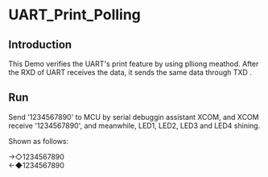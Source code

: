 # UART_Print_Polling

## Introduction

This Demo verifies the UART's print feature by using plliong meathod. 
After the RXD of UART receives the data, it sends the same data through TXD .

## Run

Send '1234567890' to MCU by serial debuggin assistant XCOM, and XCOM receive '1234567890', and meanwhile, LED1, LED2, LED3 and LED4 shining.

Shown as follows:  

→◇1234567890  
←◆1234567890

